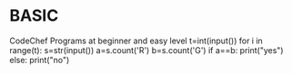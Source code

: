 # BASIC
CodeChef Programs at beginner and easy level
t=int(input())
for i in range(t):
    s=str(input())
    a=s.count('R')
    b=s.count('G')
    if a==b:
        print("yes")
    else:
        print("no")
